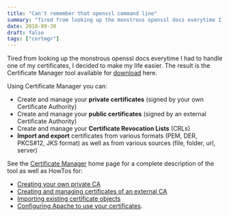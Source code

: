 ```yaml
---
title: "Can't remember that openssl command line"
summary: "Tired from looking up the monstrous openssl docs everytime I had to handle one of my certificates, I decided to make my life easier. The result is the Certificate Manager tool ..."
date: 2018-09-30
draft: false
tags: ["certmgr"]
---
```

Tired from looking up the monstrous openssl docs everytime I had to handle one of my certificates, I decided to make my life easier.
The result is the Certificate Manager tool available for [download](https://github.com/hdecarne/certmgr/releases) here.

Using Certificate Manager you can:
 * Create and manage your **private certificates** (signed by your own Certificate Authority)
 * Create and manage your **public certificates** (signed by an external Certificate Authority)
 * Create and manage your **Certificate Revocation Lists** (CRLs)
 * **Import and export** certificates from various formats (PEM, DER, PKCS#12, JKS format) as well as from various sources (file, folder, url, server)

See the [Certificate Manager](https://certmgr.carne.de) home page for a complete description of the tool as well as HowTos for:
 * [Creating your own private CA](https://certmgr.carne.de/howtoLocalCA/)
 * [Creating and managing certificates of an external CA](https://certmgr.carne.de/howtoExternalCA/)
 * [Importing existing certificate objects](https://certmgr.carne.de/howtoImport/)
 * [Configuring Apache to use your certificates](https://certmgr.carne.de/howtoApache/).
